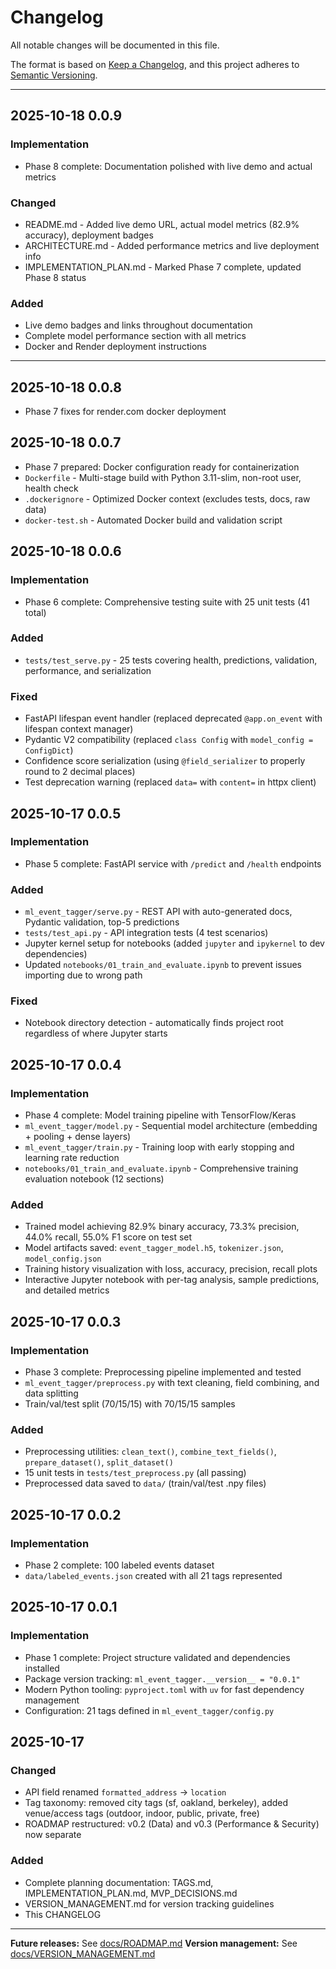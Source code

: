 # Changelog

All notable changes will be documented in this file.

The format is based on [Keep a Changelog](https://keepachangelog.com/en/1.0.0/),
and this project adheres to [Semantic Versioning](https://semver.org/spec/v2.0.0.html).

---

## 2025-10-18 0.0.9

### Implementation

-   Phase 8 complete: Documentation polished with live demo and actual metrics

### Changed

-   README.md - Added live demo URL, actual model metrics (82.9% accuracy), deployment badges
-   ARCHITECTURE.md - Added performance metrics and live deployment info
-   IMPLEMENTATION_PLAN.md - Marked Phase 7 complete, updated Phase 8 status

### Added

-   Live demo badges and links throughout documentation
-   Complete model performance section with all metrics
-   Docker and Render deployment instructions

---

## 2025-10-18 0.0.8

-   Phase 7 fixes for render.com docker deployment

## 2025-10-18 0.0.7

-   Phase 7 prepared: Docker configuration ready for containerization
-   `Dockerfile` - Multi-stage build with Python 3.11-slim, non-root user, health check
-   `.dockerignore` - Optimized Docker context (excludes tests, docs, raw data)
-   `docker-test.sh` - Automated Docker build and validation script

## 2025-10-18 0.0.6

### Implementation

-   Phase 6 complete: Comprehensive testing suite with 25 unit tests (41 total)

### Added

-   `tests/test_serve.py` - 25 tests covering health, predictions, validation, performance, and serialization

### Fixed

-   FastAPI lifespan event handler (replaced deprecated `@app.on_event` with lifespan context manager)
-   Pydantic V2 compatibility (replaced `class Config` with `model_config = ConfigDict`)
-   Confidence score serialization (using `@field_serializer` to properly round to 2 decimal places)
-   Test deprecation warning (replaced `data=` with `content=` in httpx client)

## 2025-10-17 0.0.5

### Implementation

-   Phase 5 complete: FastAPI service with `/predict` and `/health` endpoints

### Added

-   `ml_event_tagger/serve.py` - REST API with auto-generated docs, Pydantic validation, top-5 predictions
-   `tests/test_api.py` - API integration tests (4 test scenarios)
-   Jupyter kernel setup for notebooks (added `jupyter` and `ipykernel` to dev dependencies)
-   Updated `notebooks/01_train_and_evaluate.ipynb` to prevent issues importing due to wrong path

### Fixed

-   Notebook directory detection - automatically finds project root regardless of where Jupyter starts

## 2025-10-17 0.0.4

### Implementation

-   Phase 4 complete: Model training pipeline with TensorFlow/Keras
-   `ml_event_tagger/model.py` - Sequential model architecture (embedding + pooling + dense layers)
-   `ml_event_tagger/train.py` - Training loop with early stopping and learning rate reduction
-   `notebooks/01_train_and_evaluate.ipynb` - Comprehensive training evaluation notebook (12 sections)

### Added

-   Trained model achieving 82.9% binary accuracy, 73.3% precision, 44.0% recall, 55.0% F1 score on test set
-   Model artifacts saved: `event_tagger_model.h5`, `tokenizer.json`, `model_config.json`
-   Training history visualization with loss, accuracy, precision, recall plots
-   Interactive Jupyter notebook with per-tag analysis, sample predictions, and detailed metrics

## 2025-10-17 0.0.3

### Implementation

-   Phase 3 complete: Preprocessing pipeline implemented and tested
-   `ml_event_tagger/preprocess.py` with text cleaning, field combining, and data splitting
-   Train/val/test split (70/15/15) with 70/15/15 samples

### Added

-   Preprocessing utilities: `clean_text()`, `combine_text_fields()`, `prepare_dataset()`, `split_dataset()`
-   15 unit tests in `tests/test_preprocess.py` (all passing)
-   Preprocessed data saved to `data/` (train/val/test .npy files)

## 2025-10-17 0.0.2

### Implementation

-   Phase 2 complete: 100 labeled events dataset
-   `data/labeled_events.json` created with all 21 tags represented

## 2025-10-17 0.0.1

### Implementation

-   Phase 1 complete: Project structure validated and dependencies installed
-   Package version tracking: `ml_event_tagger.__version__ = "0.0.1"`
-   Modern Python tooling: `pyproject.toml` with `uv` for fast dependency management
-   Configuration: 21 tags defined in `ml_event_tagger/config.py`

## 2025-10-17

### Changed

-   API field renamed `formatted_address` → `location`
-   Tag taxonomy: removed city tags (sf, oakland, berkeley), added venue/access tags (outdoor, indoor, public, private, free)
-   ROADMAP restructured: v0.2 (Data) and v0.3 (Performance & Security) now separate

### Added

-   Complete planning documentation: TAGS.md, IMPLEMENTATION_PLAN.md, MVP_DECISIONS.md
-   VERSION_MANAGEMENT.md for version tracking guidelines
-   This CHANGELOG

---

**Future releases:** See [docs/ROADMAP.md](docs/ROADMAP.md)
**Version management:** See [docs/VERSION_MANAGEMENT.md](docs/VERSION_MANAGEMENT.md)

